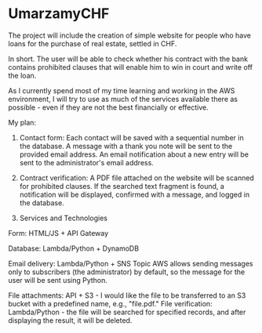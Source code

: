 # UmarzamyCHF
The project will include the creation of simple website for people who have loans for the purchase of real estate, settled in CHF.

In short.
The user will be able to check whether his contract with the bank contains prohibited clauses that will enable him to win in court and write off the loan.

As I currently spend most of my time learning and working in the AWS environment, I will try to use as much of the services available there as possible - even if they are not the best financially or effective.


My plan:

1. Contact form:
Each contact will be saved with a sequential number in the database.
A message with a thank you note will be sent to the provided email address.
An email notification about a new entry will be sent to the administrator's email address.

2. Contract verification:
A PDF file attached on the website will be scanned for prohibited clauses.
If the searched text fragment is found, a notification will be displayed,
confirmed with a message, and logged in the database.

3. Services and Technologies

Form: HTML/JS + API Gateway

Database: Lambda/Python + DynamoDB
  
Email delivery: Lambda/Python + SNS Topic
  AWS allows sending messages only to subscribers (the administrator) by default, so the message for the user will be sent using Python.
  
File attachments: API + S3 - I would like the file to be transferred to an S3 bucket 	with a predefined name, e.g., "file.pdf."
  File verification: Lambda/Python - the file will be searched for specified records, 	and after displaying the result, it will be deleted.
